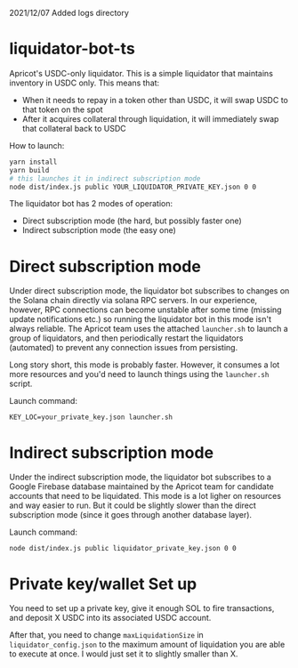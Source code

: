 2021/12/07 Added logs directory

# liquidator-bot-ts

Apricot's USDC-only liquidator. This is a simple liquidator that maintains inventory in USDC only. This means that:
- When it needs to repay in a token other than USDC, it will swap USDC to that token on the spot
- After it acquires collateral through liquidation, it will immediately swap that collateral back to USDC

How to launch:
```bash
yarn install
yarn build
# this launches it in indirect subscription mode
node dist/index.js public YOUR_LIQUIDATOR_PRIVATE_KEY.json 0 0
```

The liquidator bot has 2 modes of operation:
- Direct subscription mode (the hard, but possibly faster one)
- Indirect subscription mode (the easy one)

# Direct subscription mode
Under direct subscription mode, the liquidator bot subscribes to changes on the Solana chain directly via solana RPC
servers. In our experience, however, RPC connections can become unstable after some time (missing update notifications
etc.) so running the liquidator bot in this mode isn't always reliable. The Apricot team uses the attached `launcher.sh`
to launch a group of liquidators, and then periodically restart the liquidators (automated) to prevent any connection
issues from persisting.

Long story short, this mode is probably faster. However, it consumes a lot more resources and you'd need to launch
things using the `launcher.sh` script.

Launch command:
```
KEY_LOC=your_private_key.json launcher.sh
```

# Indirect subscription mode
Under the indirect subscription mode, the liquidator bot subscribes to a Google Firebase database maintained by the
Apricot team for candidate accounts that need to be liquidated. This mode is a lot ligher on resources and way easier to
run. But it could be slightly slower than the direct subscription mode (since it goes through another database layer).

Launch command:
```
node dist/index.js public liquidator_private_key.json 0 0
```


# Private key/wallet Set up

You need to set up a private key, give it enough SOL to fire transactions, and deposit X USDC into its
associated USDC account.

After that, you need to change `maxLiquidationSize` in `liquidator_config.json` to the maximum amount of liquidation you
are able to execute at once. I would just set it to slightly smaller than X.
